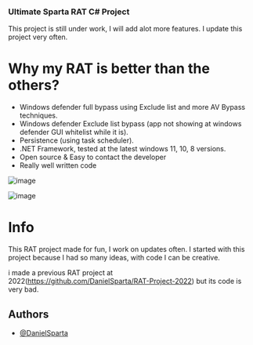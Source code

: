 ### Ultimate Sparta RAT C# Project
This project is still under work, I will add alot more features.
I update this project very often.

# Why my RAT is better than the others?
- Windows defender full bypass using Exclude list and more AV Bypass techniques.
- Windows defender Exclude list bypass (app not showing at windows defender GUI whitelist while it is).
- Persistence (using task scheduler).
- .NET Framework, tested at the latest windows 11, 10, 8 versions.
- Open source & Easy to contact the developer
- Really well written code

![image](https://github.com/DanielSparta/2024-RAT-projet/assets/111179755/21ed04f8-30e4-49c7-95a0-9231817bb765)

![image](https://github.com/DanielSparta/2024-RAT-projet/assets/111179755/d228432f-87b1-4a0e-8c2f-5643d0385c13)

# Info
This RAT project made for fun, I work on updates often.
I started with this project because I had so many ideas, with code I can be creative.

i made a previous RAT project at 2022(https://github.com/DanielSparta/RAT-Project-2022)
but its code is very bad.

## Authors

- [@DanielSparta](https://github.com/DanielSparta)
